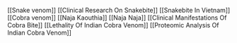 [[Snake venom]]
[[Clinical Research On Snakebite]]
[[Snakebite In Vietnam]]
[[Cobra venom]]
[[Naja Kaouthia]]
[[Naja Naja]]
[[Clinical Manifestations Of Cobra Bite]]
[[Lethality Of Indian Cobra Venom]]
[[Proteomic Analysis Of Indian Cobra Venom]]
